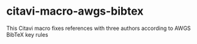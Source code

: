 # citavi-macro-awgs-bibtex
This Citavi macro fixes references with three authors according to AWGS BibTeX key rules
